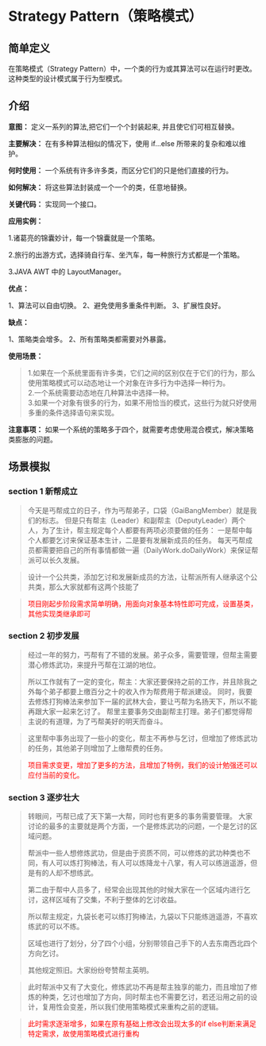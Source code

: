 # Strategy Pattern（策略模式）
## 简单定义
在策略模式（Strategy Pattern）中，一个类的行为或其算法可以在运行时更改。这种类型的设计模式属于行为型模式。
## 介绍
**意图：** 定义一系列的算法,把它们一个个封装起来, 并且使它们可相互替换。

**主要解决：** 在有多种算法相似的情况下，使用 if...else 所带来的复杂和难以维护。

**何时使用：** 一个系统有许多许多类，而区分它们的只是他们直接的行为。

**如何解决：** 将这些算法封装成一个一个的类，任意地替换。

**关键代码：** 实现同一个接口。

**应用实例：** 

1.诸葛亮的锦囊妙计，每一个锦囊就是一个策略。 

2.旅行的出游方式，选择骑自行车、坐汽车，每一种旅行方式都是一个策略。 

3.JAVA AWT 中的 LayoutManager。

**优点：** 

1、算法可以自由切换。 2、避免使用多重条件判断。 3、扩展性良好。

**缺点：** 

1、策略类会增多。 2、所有策略类都需要对外暴露。

**使用场景：** 

>1.如果在一个系统里面有许多类，它们之间的区别仅在于它们的行为，那么使用策略模式可以动态地让一个对象在许多行为中选择一种行为。   
>2.一个系统需要动态地在几种算法中选择一种。  
>3.如果一个对象有很多的行为，如果不用恰当的模式，这些行为就只好使用多重的条件选择语句来实现。

**注意事项：** 如果一个系统的策略多于四个，就需要考虑使用混合模式，解决策略类膨胀的问题。

## 场景模拟

### section 1 新帮成立
>今天是丐帮成立的日子，作为丐帮弟子，口袋（GaiBangMember）就是我们的标志。
但是只有帮主（Leader）和副帮主（DeputyLeader）两个人，为了生计，帮主规定每个人都要有两项必须要做的任务：
一是帮中每个人都要乞讨来保证基本生计，二是要有发展新成员的任务。
每天丐帮成员都需要把自己的所有事情都做一遍（DailyWork.doDailyWork）来保证帮派可以长久发展。

>设计一个公共类，添加乞讨和发展新成员的方法，让帮派所有人继承这个公共类，那么大家就都有这两个技能了

><font color=red>项目刚起步阶段需求简单明确，用面向对象基本特性即可完成，设置基类，其他实现类继承即可</font>

### section 2 初步发展
>经过一年的努力，丐帮有了不错的发展。弟子众多，需要管理，但帮主需要潜心修炼武功，来提升丐帮在江湖的地位。
>
>所以工作就有了一定的变化，帮主：大家还要保持之前的工作，并且除我之外每个弟子都要上缴百分之十的收入作为帮费用于帮派建设。
同时，我要去修炼打狗棒法来参加下一届的武林大会，要让丐帮为名扬天下，所以不能再跟大家一起来乞讨了。
帮里主要事务交由副帮主打理。弟子们都觉得帮主说的有道理，为了丐帮美好的明天而奋斗。

>这里帮中事务出现了一些小的变化，帮主不再参与乞讨，但增加了修炼武功的任务，其他弟子则增加了上缴帮费的任务。

><font color=red>项目需求变更，增加了更多的方法，且增加了特例，我们的设计勉强还可以应付当前的变化。</font>

### section 3 逐步壮大
>转眼间，丐帮已成了天下第一大帮，同时也有更多的事务需要管理。
>大家讨论的最多的主要就是两个方面，一个是修炼武功的问题，一个是乞讨的区域问题。
>
>帮派中一些人想修炼武功，但是由于资质不同，可以修炼的武功种类也不同，有人可以炼打狗棒法，有人可以炼降龙十八掌，有人可以练逍遥游，但是有的人却不想练武。
>
>第二由于帮中人员多了，经常会出现其他的时候大家在一个区域内进行乞讨，这样区域有了交集，不利于整体的乞讨收益。
>
>所以帮主规定，九袋长老可以练打狗棒法，九袋以下只能练逍遥游，不喜欢练武的可以不练。
>
>区域也进行了划分，分了四个小组，分别带领自己手下的人去东南西北四个方向乞讨。
>
>其他规定照旧。大家纷纷夸赞帮主英明。

>此时帮派中又有了大变化，修炼武功不再是帮主独享的能力，而且增加了修炼的种类，乞讨也增加了方向，同时帮主也不需要乞讨，若还沿用之前的设计，复用性会变差，所以我们使用策略模式来重构之前的逻辑。

><font color=red>此时需求逐渐增多，如果在原有基础上修改会出现太多的if else判断来满足特定需求，故使用策略模式进行重构</font>
